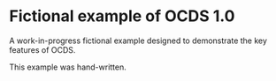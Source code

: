 # Fictional example of OCDS 1.0

A work-in-progress fictional example designed to demonstrate the key features of OCDS.

This example was hand-written.
